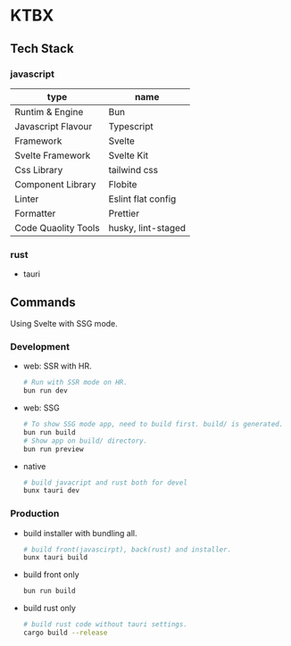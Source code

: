 # KTBX

## Tech Stack

### javascript

| type                | name               |
| ------------------- | ------------------ |
| Runtim & Engine     | Bun                |
| Javascript Flavour  | Typescript         |
| Framework           | Svelte             |
| Svelte Framework    | Svelte Kit         |
| Css Library         | tailwind css       |
| Component Library   | Flobite            |
| Linter              | Eslint flat config |
| Formatter           | Prettier           |
| Code Quaolity Tools | husky, lint-staged |

### rust

- tauri

## Commands

Using Svelte with SSG mode.

### Development

- web: SSR with HR.
  ```bash
  # Run with SSR mode on HR.
  bun run dev
  ```
- web: SSG
  ```bash
  # To show SSG mode app, need to build first. build/ is generated.
  bun run build
  # Show app on build/ directory.
  bun run preview
  ```
- native
  ```bash
  # build javacript and rust both for devel
  bunx tauri dev
  ```

### Production

- build installer with bundling all.
  ```bash
  # build front(javascirpt), back(rust) and installer.
  bunx tauri build
  ```
- build front only
  ```bash
  bun run build
  ```
- build rust only
  ```bash
  # build rust code without tauri settings.
  cargo build --release
  ```
